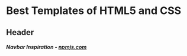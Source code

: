 # Best Templates of HTML5 and CSS

## Header

<h5> Navbar Inspiration - <a href="https://www.npmjs.com/package/noteglimpser"> npmjs.com  </a></h5>
